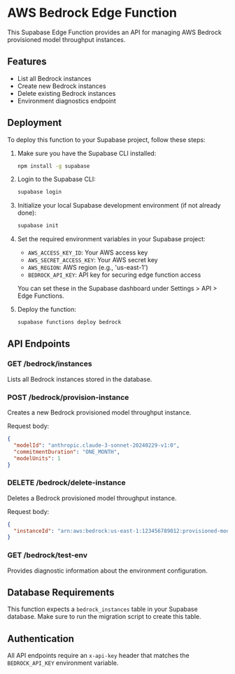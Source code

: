 # AWS Bedrock Edge Function

This Supabase Edge Function provides an API for managing AWS Bedrock provisioned model throughput instances.

## Features

- List all Bedrock instances
- Create new Bedrock instances
- Delete existing Bedrock instances
- Environment diagnostics endpoint

## Deployment

To deploy this function to your Supabase project, follow these steps:

1. Make sure you have the Supabase CLI installed:
   ```bash
   npm install -g supabase
   ```

2. Login to the Supabase CLI:
   ```bash
   supabase login
   ```

3. Initialize your local Supabase development environment (if not already done):
   ```bash
   supabase init
   ```

4. Set the required environment variables in your Supabase project:
   - `AWS_ACCESS_KEY_ID`: Your AWS access key
   - `AWS_SECRET_ACCESS_KEY`: Your AWS secret key
   - `AWS_REGION`: AWS region (e.g., 'us-east-1')
   - `BEDROCK_API_KEY`: API key for securing edge function access

   You can set these in the Supabase dashboard under Settings > API > Edge Functions.

5. Deploy the function:
   ```bash
   supabase functions deploy bedrock
   ```

## API Endpoints

### GET /bedrock/instances
Lists all Bedrock instances stored in the database.

### POST /bedrock/provision-instance
Creates a new Bedrock provisioned model throughput instance.

Request body:
```json
{
  "modelId": "anthropic.claude-3-sonnet-20240229-v1:0",
  "commitmentDuration": "ONE_MONTH",
  "modelUnits": 1
}
```

### DELETE /bedrock/delete-instance
Deletes a Bedrock provisioned model throughput instance.

Request body:
```json
{
  "instanceId": "arn:aws:bedrock:us-east-1:123456789012:provisioned-model/abcdefg"
}
```

### GET /bedrock/test-env
Provides diagnostic information about the environment configuration.

## Database Requirements

This function expects a `bedrock_instances` table in your Supabase database. Make sure to run the migration script to create this table.

## Authentication

All API endpoints require an `x-api-key` header that matches the `BEDROCK_API_KEY` environment variable. 